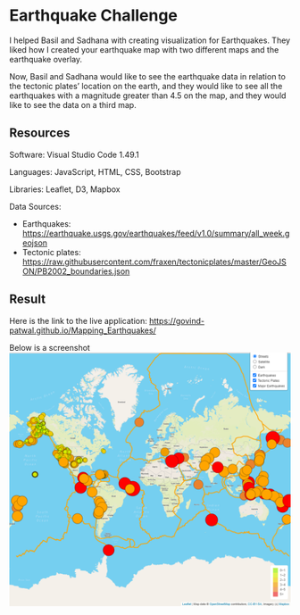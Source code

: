 # Earthquake Challenge

I helped Basil and Sadhana with creating visualization for Earthquakes. They liked how I created your earthquake map with two different maps and the earthquake overlay. 

Now, Basil and Sadhana would like to see the earthquake data in relation to the tectonic plates’ location on the earth, and they would like to see all the earthquakes with a magnitude greater than 4.5 on the map, and they would like to see the data on a third map.

## Resources
Software: Visual Studio Code 1.49.1

Languages: JavaScript, HTML, CSS, Bootstrap

Libraries: Leaflet, D3, Mapbox

Data Sources:
* Earthquakes: https://earthquake.usgs.gov/earthquakes/feed/v1.0/summary/all_week.geojson
* Tectonic plates: https://raw.githubusercontent.com/fraxen/tectonicplates/master/GeoJSON/PB2002_boundaries.json

## Result

Here is the link to the live application: https://govind-patwal.github.io/Mapping_Earthquakes/

Below is a screenshot
![](Earthquake_Challenge.png)